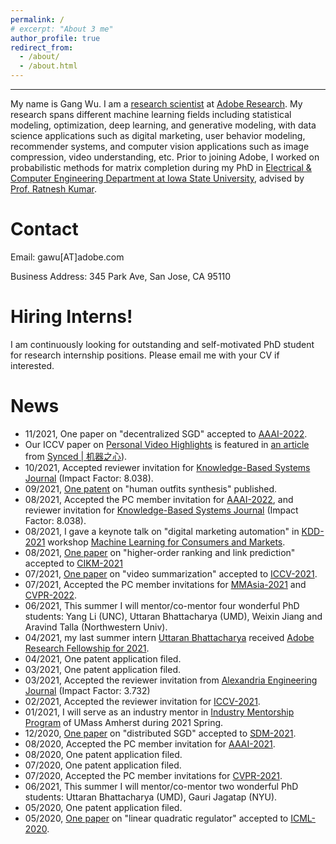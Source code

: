 ```yaml
---
permalink: /
# excerpt: "About 3 me"
author_profile: true
redirect_from: 
  - /about/
  - /about.html
---
```


------
<!-- ====== -->
My name is Gang Wu. I am a [research scientist](https://research.adobe.com/person/gangwu/) at [Adobe Research](https://research.adobe.com/). My research spans different machine learning fields including statistical modeling, optimization, deep learning, and generative modeling, with data science applications such as digital marketing, user behavior modeling, recommender systems, and computer vision applications such as image compression, video understanding, etc. Prior to joining Adobe, I worked on probabilistic methods for matrix completion during my PhD in [Electrical & Computer Engineering Department at Iowa State University](https://www.ece.iastate.edu), advised by [Prof. Ratnesh Kumar](https://www.ece.iastate.edu/~rkumar/).

Contact
======
Email: gawu[AT]adobe.com

Business Address: 345 Park Ave, San Jose, CA 95110

Hiring Interns!
======
I am continuously looking for outstanding and self-motivated PhD student for research internship positions. Please email me with your CV if interested.


News
======
* 11/2021, One paper on "decentralized SGD" accepted to [AAAI-2022](https://aaai.org/Conferences/AAAI-22/).
* Our ICCV paper on [Personal Video Highlights](https://arxiv.org/pdf/2110.01774.pdf) is featured in [an article](https://mp.weixin.qq.com/s/Ow7bNhsaASyIBcM4ur5a8A) from [Synced | 机器之心](https://syncedreview.com/)).
* 10/2021, Accepted reviewer invitation for [Knowledge-Based Systems Journal](https://www.journals.elsevier.com/knowledge-based-systems) (Impact Factor: 8.038).
* 09/2021, [One patent](https://patentimages.storage.googleapis.com/b5/59/d8/64b2d50c2a427b/US20210272341A1.pdf) on "human outfits synthesis" published.
* 08/2021, Accepted the PC member invitation for [AAAI-2022](https://aaai.org/Conferences/AAAI-22/), and reviewer invitation for [Knowledge-Based Systems Journal](https://www.journals.elsevier.com/knowledge-based-systems) (Impact Factor: 8.038).
* 08/2021, I gave a keynote talk on "digital marketing automation" in [KDD-2021](https://www.kdd.org/kdd2021/) workshop [Machine Learning for Consumers and Markets](https://sites.google.com/andrew.cmu.edu/mlcmatkdd2021/home).
* 08/2021, [One paper](https://arxiv.org/pdf/1906.05059) on "higher-order ranking and link prediction" accepted to [CIKM-2021](https://www.cikm2021.org)
* 07/2021, [One paper](https://openaccess.thecvf.com/content/ICCV2021/papers/Bhattacharya_HighlightMe_Detecting_Highlights_From_Human-Centric_Videos_ICCV_2021_paper.pdf) on "video summarization" accepted to [ICCV-2021](http://iccv2021.thecvf.com/).
* 07/2021, Accepted the PC member invitations for [MMAsia-2021](https://mmasia2021.uqcloud.net) and [CVPR-2022](https://cvpr2022.thecvf.com).
* 06/2021, This summer I will mentor/co-mentor four wonderful PhD students: Yang Li (UNC), Uttaran Bhattacharya (UMD), Weixin Jiang and Aravind Talla (Northwestern Univ).
* 04/2021, my last summer intern [Uttaran Bhattacharya](https://www.cs.umd.edu/~uttaranb/) received [Adobe Research Fellowship for 2021](https://research.adobe.com/fellowship/previous-fellowship-award-winners/).
* 04/2021, One patent application filed.
* 03/2021, One patent application filed.
* 03/2021, Accepted the reviewer invitation from [Alexandria Engineering Journal](https://www.journals.elsevier.com/alexandria-engineering-journal) (Impact Factor: 3.732)
* 02/2021, Accepted the reviewer invitation for [ICCV-2021](http://iccv2021.thecvf.com/).
* 01/2021, I will serve as an industry mentor in [Industry Mentorship Program](http://ds.cs.umass.edu/industry/industry-mentorship-program) of UMass Amherst during 2021 Spring.
* 12/2020, [One paper](https://epubs.siam.org/doi/pdf/10.1137/1.9781611976700.50) on "distributed SGD" accepted to [SDM-2021](https://www.siam.org/conferences/cm/conference/sdm21).
* 08/2020, Accepted the PC member invitation for [AAAI-2021](https://aaai.org/Conferences/AAAI-21/).
* 08/2020, One patent application filed.
* 07/2020, One patent application filed.
* 07/2020, Accepted the PC member invitations for [CVPR-2021](https://cvpr2021.thecvf.com).
* 06/2021, This summer I will mentor/co-mentor two wonderful PhD students: Uttaran Bhattacharya (UMD), Gauri Jagatap (NYU).
* 05/2020, One patent application filed.
* 05/2020, [One paper](http://proceedings.mlr.press/v119/park20c/park20c.pdf) on "linear quadratic regulator" accepted to [ICML-2020](https://icml.cc/Conferences/2020).




